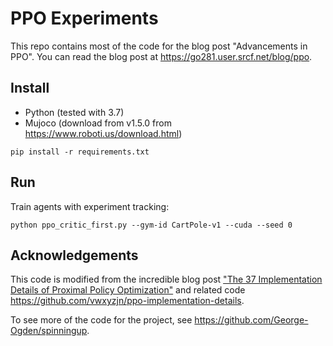 # PPO Experiments

This repo contains most of the code for the blog post "Advancements in PPO". You can read the blog post at https://go281.user.srcf.net/blog/ppo.


## Install

* Python (tested with 3.7)
* Mujoco (download from v1.5.0 from https://www.roboti.us/download.html)

```
pip install -r requirements.txt
```

## Run

Train agents with experiment tracking:
```
python ppo_critic_first.py --gym-id CartPole-v1 --cuda --seed 0
```

## Acknowledgements
This code is modified from the incredible blog post ["The 37 Implementation Details of Proximal Policy Optimization"](https://iclr-blog-track.github.io/2022/03/25/ppo-implementation-details/) and related code https://github.com/vwxyzjn/ppo-implementation-details.

To see more of the code for the project, see https://github.com/George-Ogden/spinningup.